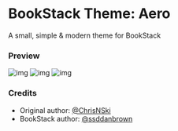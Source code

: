 # BookStack Theme: Aero
A small, simple &amp; modern theme for BookStack

### Preview

![img](https://github.com/david-prv/bookstack-aero-theme/assets/66866223/acacf765-2cb2-4d96-abe9-14573c21c583)
![img](https://github.com/david-prv/bookstack-aero-theme/assets/66866223/2a88e75c-528d-4ae5-8ccd-0b08ef709da9)
![img](https://github.com/david-prv/bookstack-aero-theme/assets/66866223/9c6b8263-19e1-4763-8414-6102cf8d89e6)

### Credits
- Original author: [@ChrisNSki](https://github.com/ChrisNSki)
- BookStack author: [@ssddanbrown](https://github.com/ssddanbrown)
